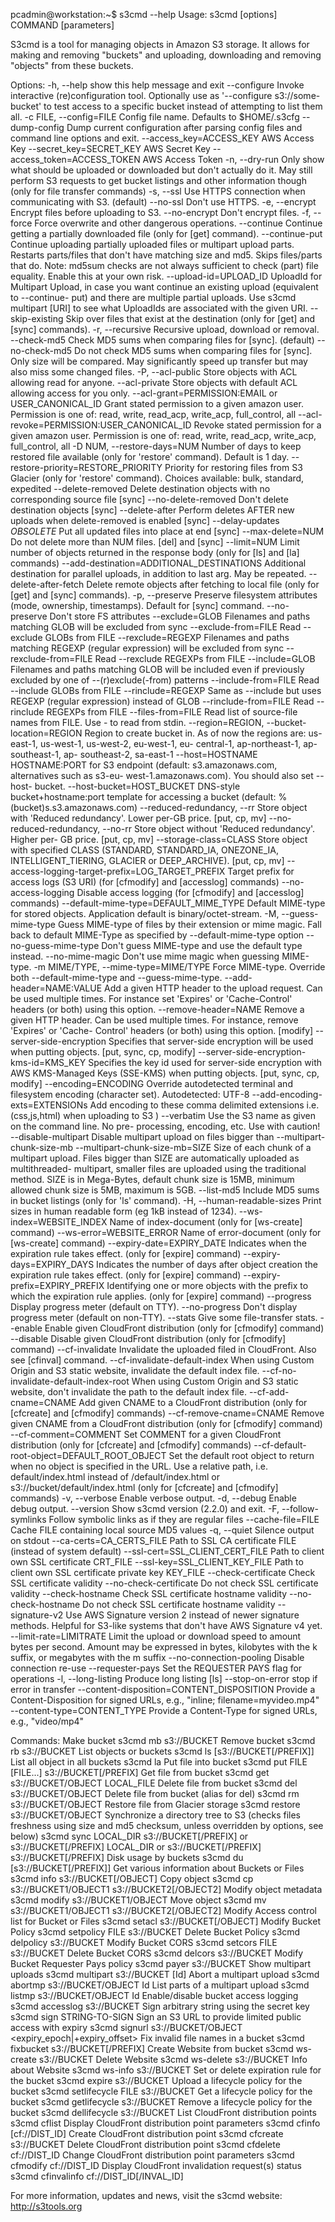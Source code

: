 pcadmin@workstation:~$ s3cmd --help
Usage: s3cmd [options] COMMAND [parameters]

S3cmd is a tool for managing objects in Amazon S3 storage. It allows for
making and removing "buckets" and uploading, downloading and removing
"objects" from these buckets.

Options:
  -h, --help            show this help message and exit
  --configure           Invoke interactive (re)configuration tool. Optionally
                        use as '--configure s3://some-bucket' to test access
                        to a specific bucket instead of attempting to list
                        them all.
  -c FILE, --config=FILE
                        Config file name. Defaults to $HOME/.s3cfg
  --dump-config         Dump current configuration after parsing config files
                        and command line options and exit.
  --access_key=ACCESS_KEY
                        AWS Access Key
  --secret_key=SECRET_KEY
                        AWS Secret Key
  --access_token=ACCESS_TOKEN
                        AWS Access Token
  -n, --dry-run         Only show what should be uploaded or downloaded but
                        don't actually do it. May still perform S3 requests to
                        get bucket listings and other information though (only
                        for file transfer commands)
  -s, --ssl             Use HTTPS connection when communicating with S3.
                        (default)
  --no-ssl              Don't use HTTPS.
  -e, --encrypt         Encrypt files before uploading to S3.
  --no-encrypt          Don't encrypt files.
  -f, --force           Force overwrite and other dangerous operations.
  --continue            Continue getting a partially downloaded file (only for
                        [get] command).
  --continue-put        Continue uploading partially uploaded files or
                        multipart upload parts.  Restarts parts/files that
                        don't have matching size and md5.  Skips files/parts
                        that do.  Note: md5sum checks are not always
                        sufficient to check (part) file equality.  Enable this
                        at your own risk.
  --upload-id=UPLOAD_ID
                        UploadId for Multipart Upload, in case you want
                        continue an existing upload (equivalent to --continue-
                        put) and there are multiple partial uploads.  Use
                        s3cmd multipart [URI] to see what UploadIds are
                        associated with the given URI.
  --skip-existing       Skip over files that exist at the destination (only
                        for [get] and [sync] commands).
  -r, --recursive       Recursive upload, download or removal.
  --check-md5           Check MD5 sums when comparing files for [sync].
                        (default)
  --no-check-md5        Do not check MD5 sums when comparing files for [sync].
                        Only size will be compared. May significantly speed up
                        transfer but may also miss some changed files.
  -P, --acl-public      Store objects with ACL allowing read for anyone.
  --acl-private         Store objects with default ACL allowing access for you
                        only.
  --acl-grant=PERMISSION:EMAIL or USER_CANONICAL_ID
                        Grant stated permission to a given amazon user.
                        Permission is one of: read, write, read_acp,
                        write_acp, full_control, all
  --acl-revoke=PERMISSION:USER_CANONICAL_ID
                        Revoke stated permission for a given amazon user.
                        Permission is one of: read, write, read_acp,
                        write_acp, full_control, all
  -D NUM, --restore-days=NUM
                        Number of days to keep restored file available (only
                        for 'restore' command). Default is 1 day.
  --restore-priority=RESTORE_PRIORITY
                        Priority for restoring files from S3 Glacier (only for
                        'restore' command). Choices available: bulk, standard,
                        expedited
  --delete-removed      Delete destination objects with no corresponding
                        source file [sync]
  --no-delete-removed   Don't delete destination objects [sync]
  --delete-after        Perform deletes AFTER new uploads when delete-removed
                        is enabled [sync]
  --delay-updates       *OBSOLETE* Put all updated files into place at end
                        [sync]
  --max-delete=NUM      Do not delete more than NUM files. [del] and [sync]
  --limit=NUM           Limit number of objects returned in the response body
                        (only for [ls] and [la] commands)
  --add-destination=ADDITIONAL_DESTINATIONS
                        Additional destination for parallel uploads, in
                        addition to last arg.  May be repeated.
  --delete-after-fetch  Delete remote objects after fetching to local file
                        (only for [get] and [sync] commands).
  -p, --preserve        Preserve filesystem attributes (mode, ownership,
                        timestamps). Default for [sync] command.
  --no-preserve         Don't store FS attributes
  --exclude=GLOB        Filenames and paths matching GLOB will be excluded
                        from sync
  --exclude-from=FILE   Read --exclude GLOBs from FILE
  --rexclude=REGEXP     Filenames and paths matching REGEXP (regular
                        expression) will be excluded from sync
  --rexclude-from=FILE  Read --rexclude REGEXPs from FILE
  --include=GLOB        Filenames and paths matching GLOB will be included
                        even if previously excluded by one of
                        --(r)exclude(-from) patterns
  --include-from=FILE   Read --include GLOBs from FILE
  --rinclude=REGEXP     Same as --include but uses REGEXP (regular expression)
                        instead of GLOB
  --rinclude-from=FILE  Read --rinclude REGEXPs from FILE
  --files-from=FILE     Read list of source-file names from FILE. Use - to
                        read from stdin.
  --region=REGION, --bucket-location=REGION
                        Region to create bucket in. As of now the regions are:
                        us-east-1, us-west-1, us-west-2, eu-west-1, eu-
                        central-1, ap-northeast-1, ap-southeast-1, ap-
                        southeast-2, sa-east-1
  --host=HOSTNAME       HOSTNAME:PORT for S3 endpoint (default:
                        s3.amazonaws.com, alternatives such as s3-eu-
                        west-1.amazonaws.com). You should also set --host-
                        bucket.
  --host-bucket=HOST_BUCKET
                        DNS-style bucket+hostname:port template for accessing
                        a bucket (default: %(bucket)s.s3.amazonaws.com)
  --reduced-redundancy, --rr
                        Store object with 'Reduced redundancy'. Lower per-GB
                        price. [put, cp, mv]
  --no-reduced-redundancy, --no-rr
                        Store object without 'Reduced redundancy'. Higher per-
                        GB price. [put, cp, mv]
  --storage-class=CLASS
                        Store object with specified CLASS (STANDARD,
                        STANDARD_IA, ONEZONE_IA, INTELLIGENT_TIERING, GLACIER
                        or DEEP_ARCHIVE). [put, cp, mv]
  --access-logging-target-prefix=LOG_TARGET_PREFIX
                        Target prefix for access logs (S3 URI) (for [cfmodify]
                        and [accesslog] commands)
  --no-access-logging   Disable access logging (for [cfmodify] and [accesslog]
                        commands)
  --default-mime-type=DEFAULT_MIME_TYPE
                        Default MIME-type for stored objects. Application
                        default is binary/octet-stream.
  -M, --guess-mime-type
                        Guess MIME-type of files by their extension or mime
                        magic. Fall back to default MIME-Type as specified by
                        --default-mime-type option
  --no-guess-mime-type  Don't guess MIME-type and use the default type
                        instead.
  --no-mime-magic       Don't use mime magic when guessing MIME-type.
  -m MIME/TYPE, --mime-type=MIME/TYPE
                        Force MIME-type. Override both --default-mime-type and
                        --guess-mime-type.
  --add-header=NAME:VALUE
                        Add a given HTTP header to the upload request. Can be
                        used multiple times. For instance set 'Expires' or
                        'Cache-Control' headers (or both) using this option.
  --remove-header=NAME  Remove a given HTTP header.  Can be used multiple
                        times.  For instance, remove 'Expires' or 'Cache-
                        Control' headers (or both) using this option. [modify]
  --server-side-encryption
                        Specifies that server-side encryption will be used
                        when putting objects. [put, sync, cp, modify]
  --server-side-encryption-kms-id=KMS_KEY
                        Specifies the key id used for server-side encryption
                        with AWS KMS-Managed Keys (SSE-KMS) when putting
                        objects. [put, sync, cp, modify]
  --encoding=ENCODING   Override autodetected terminal and filesystem encoding
                        (character set). Autodetected: UTF-8
  --add-encoding-exts=EXTENSIONs
                        Add encoding to these comma delimited extensions i.e.
                        (css,js,html) when uploading to S3 )
  --verbatim            Use the S3 name as given on the command line. No pre-
                        processing, encoding, etc. Use with caution!
  --disable-multipart   Disable multipart upload on files bigger than
                        --multipart-chunk-size-mb
  --multipart-chunk-size-mb=SIZE
                        Size of each chunk of a multipart upload. Files bigger
                        than SIZE are automatically uploaded as multithreaded-
                        multipart, smaller files are uploaded using the
                        traditional method. SIZE is in Mega-Bytes, default
                        chunk size is 15MB, minimum allowed chunk size is 5MB,
                        maximum is 5GB.
  --list-md5            Include MD5 sums in bucket listings (only for 'ls'
                        command).
  -H, --human-readable-sizes
                        Print sizes in human readable form (eg 1kB instead of
                        1234).
  --ws-index=WEBSITE_INDEX
                        Name of index-document (only for [ws-create] command)
  --ws-error=WEBSITE_ERROR
                        Name of error-document (only for [ws-create] command)
  --expiry-date=EXPIRY_DATE
                        Indicates when the expiration rule takes effect. (only
                        for [expire] command)
  --expiry-days=EXPIRY_DAYS
                        Indicates the number of days after object creation the
                        expiration rule takes effect. (only for [expire]
                        command)
  --expiry-prefix=EXPIRY_PREFIX
                        Identifying one or more objects with the prefix to
                        which the expiration rule applies. (only for [expire]
                        command)
  --progress            Display progress meter (default on TTY).
  --no-progress         Don't display progress meter (default on non-TTY).
  --stats               Give some file-transfer stats.
  --enable              Enable given CloudFront distribution (only for
                        [cfmodify] command)
  --disable             Disable given CloudFront distribution (only for
                        [cfmodify] command)
  --cf-invalidate       Invalidate the uploaded filed in CloudFront. Also see
                        [cfinval] command.
  --cf-invalidate-default-index
                        When using Custom Origin and S3 static website,
                        invalidate the default index file.
  --cf-no-invalidate-default-index-root
                        When using Custom Origin and S3 static website, don't
                        invalidate the path to the default index file.
  --cf-add-cname=CNAME  Add given CNAME to a CloudFront distribution (only for
                        [cfcreate] and [cfmodify] commands)
  --cf-remove-cname=CNAME
                        Remove given CNAME from a CloudFront distribution
                        (only for [cfmodify] command)
  --cf-comment=COMMENT  Set COMMENT for a given CloudFront distribution (only
                        for [cfcreate] and [cfmodify] commands)
  --cf-default-root-object=DEFAULT_ROOT_OBJECT
                        Set the default root object to return when no object
                        is specified in the URL. Use a relative path, i.e.
                        default/index.html instead of /default/index.html or
                        s3://bucket/default/index.html (only for [cfcreate]
                        and [cfmodify] commands)
  -v, --verbose         Enable verbose output.
  -d, --debug           Enable debug output.
  --version             Show s3cmd version (2.2.0) and exit.
  -F, --follow-symlinks
                        Follow symbolic links as if they are regular files
  --cache-file=FILE     Cache FILE containing local source MD5 values
  -q, --quiet           Silence output on stdout
  --ca-certs=CA_CERTS_FILE
                        Path to SSL CA certificate FILE (instead of system
                        default)
  --ssl-cert=SSL_CLIENT_CERT_FILE
                        Path to client own SSL certificate CRT_FILE
  --ssl-key=SSL_CLIENT_KEY_FILE
                        Path to client own SSL certificate private key
                        KEY_FILE
  --check-certificate   Check SSL certificate validity
  --no-check-certificate
                        Do not check SSL certificate validity
  --check-hostname      Check SSL certificate hostname validity
  --no-check-hostname   Do not check SSL certificate hostname validity
  --signature-v2        Use AWS Signature version 2 instead of newer signature
                        methods. Helpful for S3-like systems that don't have
                        AWS Signature v4 yet.
  --limit-rate=LIMITRATE
                        Limit the upload or download speed to amount bytes per
                        second.  Amount may be expressed in bytes, kilobytes
                        with the k suffix, or megabytes with the m suffix
  --no-connection-pooling
                        Disable connection re-use
  --requester-pays      Set the REQUESTER PAYS flag for operations
  -l, --long-listing    Produce long listing [ls]
  --stop-on-error       stop if error in transfer
  --content-disposition=CONTENT_DISPOSITION
                        Provide a Content-Disposition for signed URLs, e.g.,
                        "inline; filename=myvideo.mp4"
  --content-type=CONTENT_TYPE
                        Provide a Content-Type for signed URLs, e.g.,
                        "video/mp4"

Commands:
  Make bucket
      s3cmd mb s3://BUCKET
  Remove bucket
      s3cmd rb s3://BUCKET
  List objects or buckets
      s3cmd ls [s3://BUCKET[/PREFIX]]
  List all object in all buckets
      s3cmd la 
  Put file into bucket
      s3cmd put FILE [FILE...] s3://BUCKET[/PREFIX]
  Get file from bucket
      s3cmd get s3://BUCKET/OBJECT LOCAL_FILE
  Delete file from bucket
      s3cmd del s3://BUCKET/OBJECT
  Delete file from bucket (alias for del)
      s3cmd rm s3://BUCKET/OBJECT
  Restore file from Glacier storage
      s3cmd restore s3://BUCKET/OBJECT
  Synchronize a directory tree to S3 (checks files freshness using size and md5 checksum, unless overridden by options, see below)
      s3cmd sync LOCAL_DIR s3://BUCKET[/PREFIX] or s3://BUCKET[/PREFIX] LOCAL_DIR or s3://BUCKET[/PREFIX] s3://BUCKET[/PREFIX]
  Disk usage by buckets
      s3cmd du [s3://BUCKET[/PREFIX]]
  Get various information about Buckets or Files
      s3cmd info s3://BUCKET[/OBJECT]
  Copy object
      s3cmd cp s3://BUCKET1/OBJECT1 s3://BUCKET2[/OBJECT2]
  Modify object metadata
      s3cmd modify s3://BUCKET1/OBJECT
  Move object
      s3cmd mv s3://BUCKET1/OBJECT1 s3://BUCKET2[/OBJECT2]
  Modify Access control list for Bucket or Files
      s3cmd setacl s3://BUCKET[/OBJECT]
  Modify Bucket Policy
      s3cmd setpolicy FILE s3://BUCKET
  Delete Bucket Policy
      s3cmd delpolicy s3://BUCKET
  Modify Bucket CORS
      s3cmd setcors FILE s3://BUCKET
  Delete Bucket CORS
      s3cmd delcors s3://BUCKET
  Modify Bucket Requester Pays policy
      s3cmd payer s3://BUCKET
  Show multipart uploads
      s3cmd multipart s3://BUCKET [Id]
  Abort a multipart upload
      s3cmd abortmp s3://BUCKET/OBJECT Id
  List parts of a multipart upload
      s3cmd listmp s3://BUCKET/OBJECT Id
  Enable/disable bucket access logging
      s3cmd accesslog s3://BUCKET
  Sign arbitrary string using the secret key
      s3cmd sign STRING-TO-SIGN
  Sign an S3 URL to provide limited public access with expiry
      s3cmd signurl s3://BUCKET/OBJECT <expiry_epoch|+expiry_offset>
  Fix invalid file names in a bucket
      s3cmd fixbucket s3://BUCKET[/PREFIX]
  Create Website from bucket
      s3cmd ws-create s3://BUCKET
  Delete Website
      s3cmd ws-delete s3://BUCKET
  Info about Website
      s3cmd ws-info s3://BUCKET
  Set or delete expiration rule for the bucket
      s3cmd expire s3://BUCKET
  Upload a lifecycle policy for the bucket
      s3cmd setlifecycle FILE s3://BUCKET
  Get a lifecycle policy for the bucket
      s3cmd getlifecycle s3://BUCKET
  Remove a lifecycle policy for the bucket
      s3cmd dellifecycle s3://BUCKET
  List CloudFront distribution points
      s3cmd cflist 
  Display CloudFront distribution point parameters
      s3cmd cfinfo [cf://DIST_ID]
  Create CloudFront distribution point
      s3cmd cfcreate s3://BUCKET
  Delete CloudFront distribution point
      s3cmd cfdelete cf://DIST_ID
  Change CloudFront distribution point parameters
      s3cmd cfmodify cf://DIST_ID
  Display CloudFront invalidation request(s) status
      s3cmd cfinvalinfo cf://DIST_ID[/INVAL_ID]

For more information, updates and news, visit the s3cmd website:
http://s3tools.org

